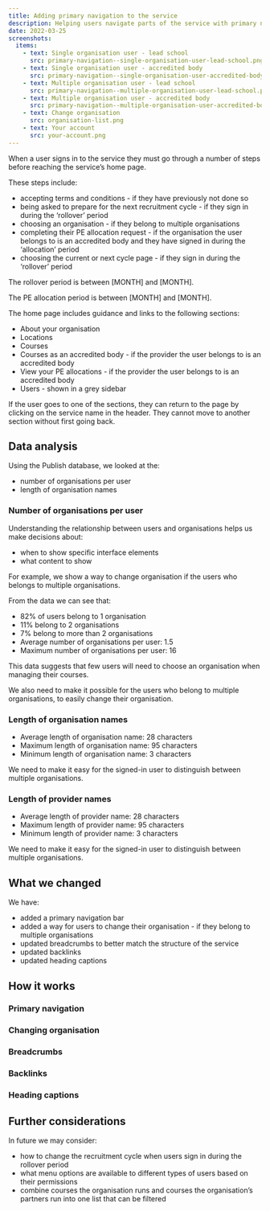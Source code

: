 ```yaml
---
title: Adding primary navigation to the service
description: Helping users navigate parts of the service with primary navigation
date: 2022-03-25
screenshots:
  items:
    - text: Single organisation user - lead school
      src: primary-navigation--single-organisation-user-lead-school.png
    - text: Single organisation user - accredited body
      src: primary-navigation--single-organisation-user-accredited-body.png
    - text: Multiple organisation user - lead school
      src: primary-navigation--multiple-organisation-user-lead-school.png
    - text: Multiple organisation user - accredited body
      src: primary-navigation--multiple-organisation-user-accredited-body.png
    - text: Change organisation
      src: organisation-list.png
    - text: Your account
      src: your-account.png
---
```


When a user signs in to the service they must go through a number of steps before reaching the service’s home page.

These steps include:

- accepting terms and conditions - if they have previously not done so
- being asked to prepare for the next recruitment cycle - if they sign in during the ‘rollover’ period
- choosing an organisation - if they belong to multiple organisations
- completing their PE allocation request - if the organisation the user belongs to is an accredited body and they have signed in during the ‘allocation’ period
- choosing the current or next cycle page - if they sign in during the ‘rollover’ period

The rollover period is between [MONTH] and [MONTH].

The PE allocation period is between [MONTH] and [MONTH].

The home page includes guidance and links to the following sections:

- About your organisation
- Locations
- Courses
- Courses as an accredited body - if the provider the user belongs to is an accredited body
- View your PE allocations - if the provider the user belongs to is an accredited body
- Users - shown in a grey sidebar

If the user goes to one of the sections, they can return to the page by clicking on the service name in the header. They cannot move to another section without first going back.

## Data analysis

Using the Publish database, we looked at the:

- number of organisations per user
- length of organisation names

### Number of organisations per user

Understanding the relationship between users and organisations helps us make decisions about:

- when to show specific interface elements
- what content to show

For example, we show a way to change organisation if the users who belongs to multiple organisations.

From the data we can see that:

- 82% of users belong to 1 organisation
- 11% belong to 2 organisations
- 7% belong to more than 2 organisations
- Average number of organisations per user: 1.5
- Maximum number of organisations per user: 16

This data suggests that few users will need to choose an organisation when managing their courses.

We also need to make it possible for the users who belong to multiple organisations, to easily change their organisation.

### Length of organisation names

- Average length of organisation name: 28 characters
- Maximum length of organisation name: 95 characters
- Minimum length of organisation name: 3 characters

We need to make it easy for the signed-in user to distinguish between multiple organisations.

### Length of provider names

- Average length of provider name: 28 characters
- Maximum length of provider name: 95 characters
- Minimum length of provider name: 3 characters

We need to make it easy for the signed-in user to distinguish between multiple organisations.

## What we changed

We have:

- added a primary navigation bar
- added a way for users to change their organisation - if they belong to multiple organisations
- updated breadcrumbs to better match the structure of the service
- updated backlinks
- updated heading captions

## How it works

### Primary navigation

### Changing organisation

### Breadcrumbs

### Backlinks

### Heading captions

## Further considerations

In future we may consider:

- how to change the recruitment cycle when users sign in during the rollover period
- what menu options are available to different types of users based on their permissions
- combine courses the organisation runs and courses the organisation’s partners run into one list that can be filtered
